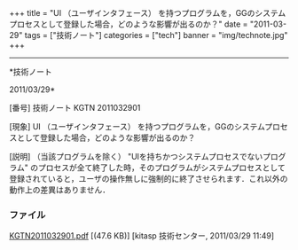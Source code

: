 ﻿+++
title = "UI （ユーザインタフェース） を持つプログラムを，GGのシステムプロセスとして登録した場合，どのような影響が出るのか？"
date = "2011-03-29"
tags = ["技術ノート"]
categories = ["tech"]
banner = "img/technote.jpg"
+++

-----------------------------------------------------------------------------------------------------------------------------

*技術ノート

2011/03/29*


[番号]
技術ノート KGTN 2011032901

[現象]
UI （ユーザインタフェース）
を持つプログラムを，GGのシステムプロセスとして登録した場合，どのような影響が出るのか？

[説明]
（当該プログラムを除く） "UIを持ちかつシステムプロセスでないプログラム"
のプロセスが全て終了した時，そのプログラムがシステムプロセスとして登録されていると，ユーザの操作無しに強制的に終了させられます．これ以外の動作上の差異はありません．


### ファイル

 
 


[KGTN2011032901.pdf](http://techreport.kitasp.net/attachments/download/526/KGTN2011032901.pdf)
 [(47.6 KB)] [kitasp 技術センター, 2011/03/29
11:49]


 


 

